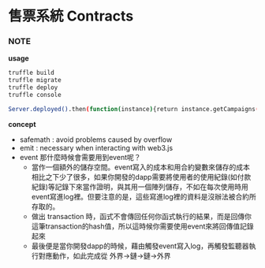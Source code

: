 # 售票系統 Contracts

### NOTE
**usage**
```bash
truffle build
truffle migrate
truffle deploy
truffle console

Server.deployed().then(function(instance){return instance.getCampaigns()})
```
**concept**
- safemath : avoid problems caused by overflow
- emit : necessary when interacting with web3.js
- event
    那什麼時候會需要用到event呢？
    - 當作一個額外的儲存空間。event寫入的成本和用合約變數來儲存的成本相比之下少了很多，如果你開發的dapp需要將使用者的使用紀錄(如付款紀錄)等記錄下來當作證明，與其用一個陣列儲存，不如在每次使用時用event寫進log裡。但要注意的是，這些寫進log裡的資料是沒辦法被合約所存取的。
    - 做出 transaction 時，函式不會傳回任何你函式執行的結果，而是回傳你這筆transaction的hash值，所以這時候你需要使用event來將回傳值記錄起來
    - 最後便是當你開發dapp的時候，藉由觸發event寫入log，再觸發監聽器執行對應動作，如此完成從 外界->鏈->鏈->外界
    